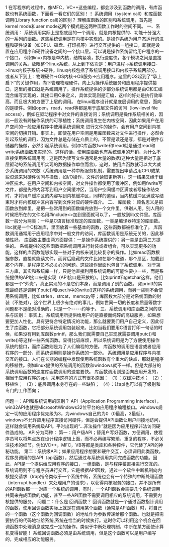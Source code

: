 1         在写程序的过程中，像MFC，VC++这些编程，都会涉及到函数的调用，有库函数也有系统函数，下面看一看它们的区别！！
系统调用（system call）和库函数调用(Library function call)的区别？
理解库函数的区别和系统调用，首先是kernel mode和user mode这两个模式是这两种函数工作时的空间不同。
一、系统调用：
系统调用实际上是指底层的一个调用，就是内核提供的、功能十分强大的一系列的函数。这些系统调用是在内核中实现的。是操作系统为用户态运行的进程和硬件设备（如CPU、磁盘、打印机等）进行交互提供的一组接口，即就是设置在应用程序和硬件设备之间的一个接口层。可以说是操作系统留给用户程序的一个接口。
例如linux内核是单内核，结构紧凑，执行速度快，各个模块之间是直接调用的关系。放眼整个linux系统，从上到下依次是：用户进程->系统调用接口->linux内核子系统->硬件。linux内核包括了系统调用接口和内核子系统两部分。或者从下到上：物理硬件->OS内核->OS服务->应用程序。这里的OS起到了“承上启下”的关键作用，向下管理物理硬件，向上为操作系统服务和应用程序提供接口，这里的接口就是系统调用了。操作系统提供的少部分系统调用都是由C和汇编混合编写实现的，其接口用C来定义，具体实现则是汇编，这样的好处是执行效率高，而且极大的方便了上层的调用。
在linux程序设计就是底层调用的意思，面向的是硬件。例如open，read，read等都是用于底层文件的访问（low-level file access），例如在驱动程序中对文件的直接访问；系统调用是操作系统相关的，因此一般没有跨操作系统的可移植性；系统调用发生在内核空间，因此如果用户在用户空间的一般应用程序中使用系统调用来 进行文件的操作，会有用户空间到内核空间的切换开销。事实上，即使在用户空间是用库函数来对文件进行操作，必然会引起系统的调用，因为文件总是存储在介质上的，不管是读还是写，都是对硬件存储器的操做，必然引起系统调用。例如C库函数fwrite和fread就是通过read和write系统函数来实现的。这样的话，使用库函数也有系统调用的开销，为什么不直接使用系统调用呢：这是因为读写文件通常是大量的数据(这种大量是相对于底层驱动的系统调用所实现的数据操作单位而言)，这时，使用库函数就可以大大减少系统调用的次数（系统调用是一种中断服务机制，需要提出申请占用CPU或某些资源来对硬件访问与操做，如I/O操作，文件的读取更新等）。这一结果又缘于缓冲区技术。在用户空间和内核空间，对文件操作都使用了缓冲区，例如用fwrite写文件，都是先将内容写到用户空间缓冲区，当用户空间缓冲区满或者写操作结束时，才将用户缓冲区的内容写到内核缓冲区，同样的道理，当内核缓冲区满或写结束时才将内核缓冲区内容写到文件对应的硬件媒介。
二、  库函数：
顾名思义是把函数放到库里，是把一些常用到的函数编完放到一个文件里，供别人用。别人用的时候把所在的文件名用#include<>加到里面就可以了，一般放到lib文件里。库函数一般分为两类：一种是C语言标准规定的库函数，一类是编译器特定的库函数。libc就是一个C标准库，里面放着一些基本的函数，这些函数都被标准化了。
库函数调用通常用于应用程序中对一般文件的访问，库函数调用是系统无关的，因此移植性好。
库函数主要由两方面提供：一是操作系统提供的；另一类是由第三方提供的。
系统提供的这些函数把系统调用进行封装或者组合，可以实现更多的功能，这样的库函数能够实现一些对于内核来说比较复杂的操作。比如read函数根据参数，直接就能读文件，而背后隐藏的文件比如在那个磁道，那个扇区，加载到那个内存，是程序员不必关心的问题。这些操作里面也包含了系统调用。
对于第三方库，其实和系统库一样，只是他直接利用系统调用的可能性要小一些，而是系统提供的API接口来是实现（API接口是开放的）。比如printf和getchar这样，他们都是一个“外壳”，真正实现的不是它们本身，而是调用了别的函数。
如printf的实现最终还是调用了putc()和user.h中的write()这样的系统调用，而另一些则不会使用系统调用，比如strlen，strcat，memcpy等；库函数大部分是对系统函数的封装（不绝对），这个世界上很少有绝对的事儿，例如世间一切的长度和质量等数字问题都不是绝对准确的，只是一个-----约等于。
三、系统调用和库函数之间的联系与区别：
事实上，系统调用所提供给用户的是直接而纯碎的高级服务，如果想要更加人性化，具有更符合特定情况的功能，那么就要我们用户自己定义，因此衍生了库函数，它把部分系统调用包装起来。比如当我们要用C语言打印一句话的时候，如果没有用到库函数printf，那么我们就需要自己实现就需要调用putc()和write()等这样一些系统函数。显得比较麻烦，所以系统调用是为了方便使用操作系统的接口，而库函数则是为了人们编程的方便。
库函数的调用是语言或者应用程序的一部分，而系统调用则是操作系统的一部分。
系统调用是应用程序与内核交互的接口。人们在长期的编程中发现使用系统函数有个重大的缺点，那就是程序的移植性。例如linux提供的系统调用的函数和windows就不一样。但是大部分的系统调用函数的速度库函数调用的速度要快。
库函数调用则是面向应用开发的，相当于应用程序的api，采用这样的方式有很多原因：
（1）：双缓冲技术；
（2）：移植性；
（3）：底层调用本身存在的一些缺陷；
（4）：让api也可以有了级别和专门的工作面向；

问题一：API和系统调用的区别？
API（Application Programming Interface），win32API也就是MicrosoftWindows32位平台的应用程序编程接口。windows规定一切的应用程序优先级为3，为windows自己的为0（0最高，3最低）。windows不允许应用程序直接访问硬件，但是会提供API函数让用户间接地访问，这样就会调用系统级API。平时出现的“...非法操作”就是因为应用程序非法访问硬件造成的。
API分为两种：
第一：用户级API；替用户写好函数，方便调用，使程序员可以将焦点放在设计程序逻辑上面，而不必再编写繁琐、重复的程序，不必关注技术的细节。例如VC++，MFC，VB等都是类库和各种控件，它代替了API的神秘功能。
第二：系统级API；如果应用程序想要和硬件交互，必须调用此类函数。程序员调用的是API（api函数），然后通过与系统调用共同完成函数的功能。因此，API是一个提供给应用程序的接口，一组函数，是与程序猿直接进行交互的。系统调用则不与程序员进行交互，它是根据API函数，通过一个软件中断机制向内核提交请求（trap指令类似于一个系统中断，系统也会有一个特殊的中断处理函数（interrupt handler）来处理用户的请求），以获得内核服务的接口。并不是所有的API函数都一一对应一个系统的调用，有时，一个API函数会需要几个系统调用共同来完成函数的功能，甚至一些API函数不需要调用相应的系统调用，不需要内核提供的服务。
问题二：什么是 回调函数？
回调函数就是一个通过函数指针调用的函数，使用回调函数实际上就是在调用某个函数（通常是API函数）时，将自己的一个函数（这个函数为回调函数）的地址作为参数传递给那个函数。也就是把需要执行的代码地址给系统,系统在恰当的时候执行。这时你可以利用这个机会在回调函数中处理消息或完成一定的操作。类似于中断处理机制，中断在某方面使计算机变得智能！
系统回调函数必须是由系统调用，但是这个函数可以是用户编写的，完成相应的功能服务。

